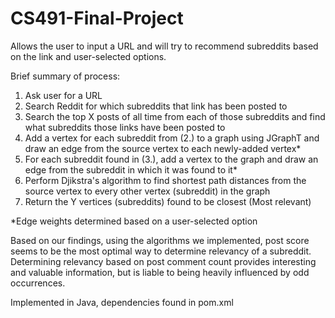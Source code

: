 # CS491-Final-Project

Allows the user to input a URL and will try to recommend subreddits based on the link and user-selected options.

Brief summary of process:

1. Ask user for a URL
2. Search Reddit for which subreddits that link has been posted to
3. Search the top X posts of all time from each of those subreddits and find what subreddits those links have been posted to
4. Add a vertex for each subreddit from (2.) to a graph using JGraphT and draw an edge from the source vertex to each newly-added vertex*
5. For each subreddit found in (3.), add a vertex to the graph and draw an edge from the subreddit in which it was found to it*
6. Perform Djikstra's algorithm to find shortest path distances from the source vertex to every other vertex (subreddit) in the graph
7. Return the Y vertices (subreddits) found to be closest (Most relevant)

*Edge weights determined based on a user-selected option

Based on our findings, using the algorithms we implemented, post score seems to be the most optimal way to determine relevancy of a subreddit.
Determining relevancy based on post comment count provides interesting and valuable information, but is liable to being heavily influenced by odd occurrences.

Implemented in Java, dependencies found in pom.xml
